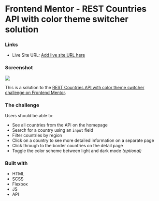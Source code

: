 # Frontend Mentor - REST Countries API with color theme switcher solution

### Links
- Live Site URL: [Add live site URL here](https://your-live-site-url.com)

### Screenshot

![](./images/whereintheworld.PNGjpg)


This is a solution to the [REST Countries API with color theme switcher challenge on Frontend Mentor](https://www.frontendmentor.io/challenges/rest-countries-api-with-color-theme-switcher-5cacc469fec04111f7b848ca).


### The challenge

Users should be able to:

- See all countries from the API on the homepage
- Search for a country using an `input` field
- Filter countries by region
- Click on a country to see more detailed information on a separate page
- Click through to the border countries on the detail page
- Toggle the color scheme between light and dark mode *(optional)*


### Built with

- HTML
- SCSS
- Flexbox
- JS
- API